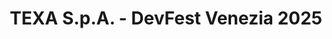 ---
title: "TEXA S.p.A. - DevFest Venezia 2025"
name: "TEXA S.p.A."
photo: "/images/sponsors/partner-placeholder.png"
desc: "Fondata nel 1992, TEXA oggi è leader nella progettazione, industrializzazione e costruzione di strumenti diagnostici, dispositivi per la telediagnosi, stazioni per la manutenzione degli impianti A/C, analizzatori gas di scarico, dedicati ad autovetture, moto, camion, mezzi agricoli e motori marini. L'ultima frontiera è la produzione di sistemi Powertrain per veicoli a propulsione elettrica. Attualmente sono più di 1000 le persone che vi lavorano."
website: "https://www.youtube.com/watch?v=U6UvQfn1j9Q&t=6s"
careers: "Inviare le candidature per stage o altre posizioni a <a href='mailto:recruiting@texa.com'>recruiting@texa.com</a> allegando CV e informazioni sull'area di interesse (in caso di stage indicare anche il periodo interessato); oppure candidarsi attraverso la pagina \"Lavora con noi\" del sito web."
---